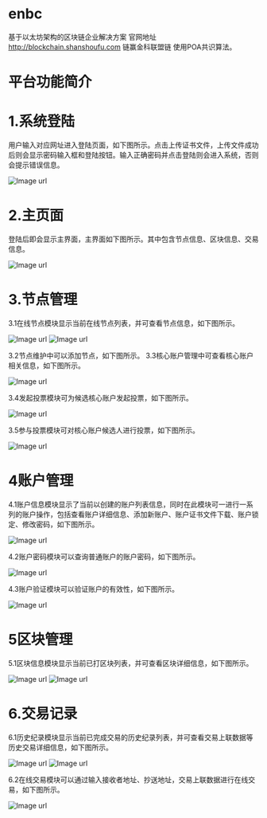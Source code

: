 # enbc
基于以太坊架构的区块链企业解决方案
官网地址 http://blockchain.shanshoufu.com
链赢金科联盟链 使用POA共识算法。
# 平台功能简介
# 1.系统登陆
用户输入对应网址进入登陆页面，如下图所示。点击上传证书文件，上传文件成功后则会显示密码输入框和登陆按钮。输入正确密码并点击登陆则会进入系统，否则会提示错误信息。

![Image url](https://github.com/shshangxiang/enbc/blob/master/picture/login.jpg)

# 2.主页面
登陆后即会显示主界面，主界面如下图所示。其中包含节点信息、区块信息、交易信息。

![Image url](https://github.com/shshangxiang/enbc/blob/master/picture/index.jpg)

# 3.节点管理
3.1在线节点模块显示当前在线节点列表，并可查看节点信息，如下图所示。

![Image url](https://github.com/shshangxiang/enbc/blob/master/picture/node.jpg)
![Image url](https://github.com/shshangxiang/enbc/blob/master/picture/nodeDetails.png)

3.2节点维护中可以添加节点，如下图所示。
3.3核心账户管理中可查看核心账户相关信息，如下图所示。

![Image url](https://github.com/shshangxiang/enbc/blob/master/picture/coreAccount.jpg)

3.4发起投票模块可为候选核心账户发起投票，如下图所示。

![Image url](https://github.com/shshangxiang/enbc/blob/master/picture/startVote.jpg)

3.5参与投票模块可对核心账户候选人进行投票，如下图所示。

![Image url](https://github.com/shshangxiang/enbc/blob/master/picture/vote.jpg)

# 4账户管理
4.1账户信息模块显示了当前以创建的账户列表信息，同时在此模块可一进行一系列的账户操作，包括查看账户详细信息、添加新账户、账户证书文件下载、账户锁定、修改密码，如下图所示。

![Image url](https://github.com/shshangxiang/enbc/blob/master/picture/account.jpg)

4.2账户密码模块可以查询普通账户的账户密码，如下图所示。

![Image url](https://github.com/shshangxiang/enbc/blob/master/picture/password.jpg)

4.3账户验证模块可以验证账户的有效性，如下图所示。

![Image url](https://github.com/shshangxiang/enbc/blob/master/picture/verification.jpg)

# 5区块管理
5.1区块信息模块显示当前已打区块列表，并可查看区块详细信息，如下图所示。

![Image url](https://github.com/shshangxiang/enbc/blob/master/picture/block.jpg)
![Image url](https://github.com/shshangxiang/enbc/blob/master/picture/blockDetails.jpg)

# 6.交易记录
6.1历史纪录模块显示当前已完成交易的历史纪录列表，并可查看交易上联数据等历史交易详细信息，如下图所示。

![Image url](https://github.com/shshangxiang/enbc/blob/master/picture/history.jpg)
![Image url](https://github.com/shshangxiang/enbc/blob/master/picture/historyDetails.jpg)

6.2在线交易模块可以通过输入接收者地址、抄送地址，交易上联数据进行在线交易，如下图所示。

![Image url](https://github.com/shshangxiang/enbc/blob/master/picture/transaction.jpg)

